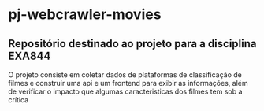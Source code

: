 # pj-webcrawler-movies
## Repositório destinado ao projeto para a disciplina EXA844

O projeto consiste em coletar dados de plataformas de classificação de filmes e construir uma api e um frontend para exibir as informações, além de verificar o impacto que algumas caracteristicas dos filmes tem sob a crítica

